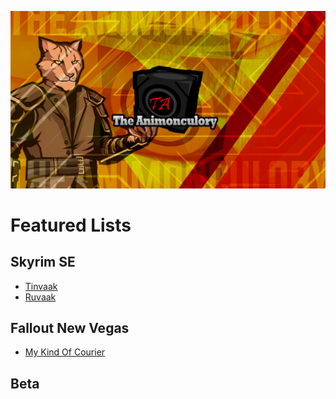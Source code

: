 ![Animonculory Logo](https://github.com/The-Animonculory/The-Animonculory-Modlist-Hub/blob/main/resources/AnimonculoryLogo.png)

# Featured Lists

## Skyrim SE

- [Tinvaak](https://github.com/Althro/Tinvaak2)
- [Ruvaak](https://github.com/chri3i/Ruvaak-Readme)

## Fallout New Vegas

- [My Kind Of Courier](https://github.com/Patchier/No-Not-Vegas)

## Beta 

